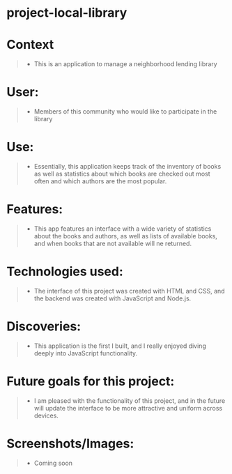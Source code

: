 # project-local-library



# Context

> * This is an application to manage a neighborhood lending library

# User: 

> * Members of this community who would like to participate in the library

# Use: 

> * Essentially, this application keeps track of the inventory of books as well as statistics about which books are checked out most often
and which authors are the most popular.

# Features: 

> * This app features an interface with a wide variety of statistics about the books and authors, as well as lists of available books, and when books that are not available will ne returned.

# Technologies used: 

> * The interface of this project was created with HTML and CSS, and the backend was created with JavaScript and Node.js.

# Discoveries: 

> * This application is the first I built, and I really enjoyed diving deeply into JavaScript functionality.

# Future goals for this project: 

> * I am pleased with the functionality of this project, and in the future will update the interface to be more attractive and uniform across devices.

# Screenshots/Images: 

> * Coming soon
